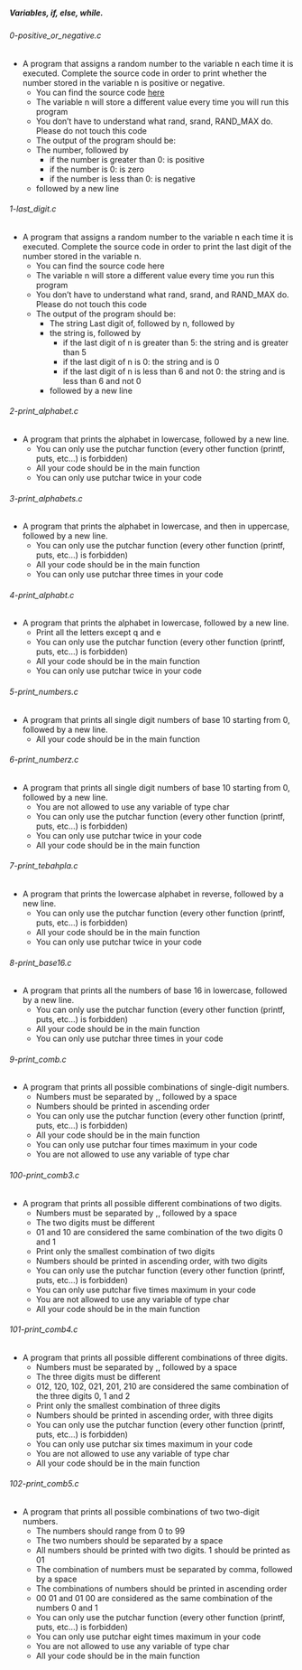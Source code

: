 ##### Variables, if, else, while.
###### 0-positive_or_negative.c
- A program that assigns a random number to the variable n each time it is executed. Complete the source code in order to print whether the number stored in the variable n is positive or negative.
    - You can find the source code [here](https://github.com/holbertonschool/0x01.c/blob/master/0-positive_or_negative_c)
    - The variable n will store a different value every time you will run this program
    - You don’t have to understand what rand, srand, RAND_MAX do. Please do not touch this code
    - The output of the program should be:
    - The number, followed by
        - if the number is greater than 0: is positive
        - if the number is 0: is zero
        - if the number is less than 0: is negative
    - followed by a new line
###### 1-last_digit.c
- A program that assigns a random number to the variable n each time it is executed. Complete the source code in order to print the last digit of the number stored in the variable n.
    - You can find the source code here
    - The variable n will store a different value every time you run this program
    - You don’t have to understand what rand, srand, and RAND_MAX do. Please do not touch this code
    - The output of the program should be:
        - The string Last digit of, followed by
n, followed by
        - the string is, followed by
            - if the last digit of n is greater than 5: the string and is greater than 5
            - if the last digit of n is 0: the string and is 0
            - if the last digit of n is less than 6 and not 0: the string and is less than 6 and not 0
        - followed by a new line
###### 2-print_alphabet.c
- A program that prints the alphabet in lowercase, followed by a new line.
    - You can only use the putchar function (every other function (printf, puts, etc…) is forbidden)
    - All your code should be in the main function
    - You can only use putchar twice in your code
###### 3-print_alphabets.c
- A program that prints the alphabet in lowercase, and then in uppercase, followed by a new line.
    - You can only use the putchar function (every other function (printf, puts, etc…) is forbidden)
    - All your code should be in the main function
    - You can only use putchar three times in your code
###### 4-print_alphabt.c
- A program that prints the alphabet in lowercase, followed by a new line.
    - Print all the letters except q and e
    - You can only use the putchar function (every other function (printf, puts, etc…) is forbidden)
    - All your code should be in the main function
    - You can only use putchar twice in your code
###### 5-print_numbers.c
- A program that prints all single digit numbers of base 10 starting from 0, followed by a new line.
    - All your code should be in the main function
###### 6-print_numberz.c
- A program that prints all single digit numbers of base 10 starting from 0, followed by a new line.
    - You are not allowed to use any variable of type char
    - You can only use the putchar function (every other function (printf, puts, etc…) is forbidden)
    - You can only use putchar twice in your code
    - All your code should be in the main function
###### 7-print_tebahpla.c
- A program that prints the lowercase alphabet in reverse, followed by a new line.
    - You can only use the putchar function (every other function (printf, puts, etc…) is forbidden)
    - All your code should be in the main function
    - You can only use putchar twice in your code
###### 8-print_base16.c
- A program that prints all the numbers of base 16 in lowercase, followed by a new line.
    - You can only use the putchar function (every other function (printf, puts, etc…) is forbidden)
    - All your code should be in the main function
    - You can only use putchar three times in your code
###### 9-print_comb.c
- A program that prints all possible combinations of single-digit numbers.
    - Numbers must be separated by ,, followed by a space
    - Numbers should be printed in ascending order
    - You can only use the putchar function (every other function (printf, puts, etc…) is forbidden)
    - All your code should be in the main function
    - You can only use putchar four times maximum in your code
    - You are not allowed to use any variable of type char
###### 100-print_comb3.c
- A program that prints all possible different combinations of two digits.
    - Numbers must be separated by ,, followed by a space
    - The two digits must be different
    - 01 and 10 are considered the same combination of the two digits 0 and 1
    - Print only the smallest combination of two digits
    - Numbers should be printed in ascending order, with two digits
    - You can only use the putchar function (every other function (printf, puts, etc…) is forbidden)
    - You can only use putchar five times maximum in your code
    - You are not allowed to use any variable of type char
    - All your code should be in the main function
###### 101-print_comb4.c
- A program that prints all possible different combinations of three digits.
    - Numbers must be separated by ,, followed by a space
    - The three digits must be different
    - 012, 120, 102, 021, 201, 210 are considered the same combination of the three digits 0, 1 and 2
    - Print only the smallest combination of three digits
    - Numbers should be printed in ascending order, with three digits
    - You can only use the putchar function (every other function (printf, puts, etc…) is forbidden)
    - You can only use putchar six times maximum in your code
    - You are not allowed to use any variable of type char
    - All your code should be in the main function
###### 102-print_comb5.c
- A program that prints all possible combinations of two two-digit numbers.
    - The numbers should range from 0 to 99
    - The two numbers should be separated by a space
    - All numbers should be printed with two digits. 1 should be printed as 01
    - The combination of numbers must be separated by comma, followed by a space
    - The combinations of numbers should be printed in ascending order
    - 00 01 and 01 00 are considered as the same combination of the numbers 0 and 1
    - You can only use the putchar function (every other function (printf, puts, etc…) is forbidden)
    - You can only use putchar eight times maximum in your code
    - You are not allowed to use any variable of type char
    - All your code should be in the main function


